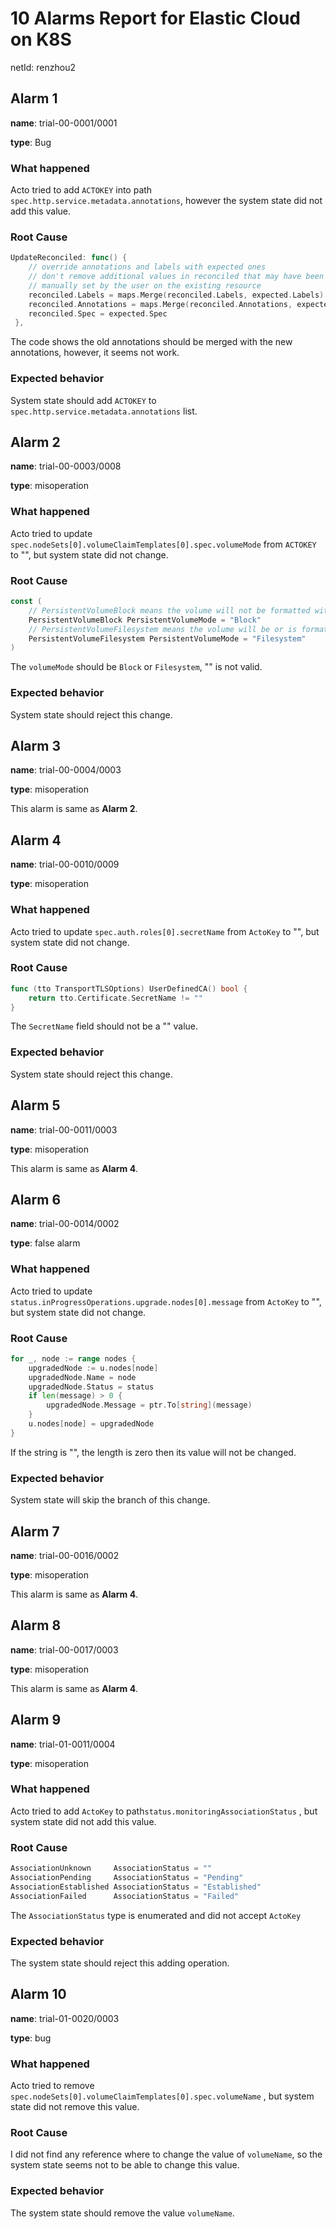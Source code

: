 # 10 Alarms Report for Elastic Cloud on K8S

netId: renzhou2

## Alarm 1

**name**: trial-00-0001/0001

**type**: Bug

### What happened
Acto tried to add `ACTOKEY` into path `spec.http.service.metadata.annotations`, however the system state did not add this value.


### Root Cause
```go
UpdateReconciled: func() {
    // override annotations and labels with expected ones
    // don't remove additional values in reconciled that may have been defaulted or
    // manually set by the user on the existing resource
    reconciled.Labels = maps.Merge(reconciled.Labels, expected.Labels)
    reconciled.Annotations = maps.Merge(reconciled.Annotations, expected.Annotations)
    reconciled.Spec = expected.Spec
 },
```

The code shows the old annotations should be merged with the new annotations, however, it seems not work.

### Expected behavior
System state should add `ACTOKEY` to `spec.http.service.metadata.annotations` list.

## Alarm 2

**name**: trial-00-0003/0008

**type**: misoperation

### What happened

Acto tried to update `spec.nodeSets[0].volumeClaimTemplates[0].spec.volumeMode` from `ACTOKEY` to "", but system state did not change.


### Root Cause

```go
const (
	// PersistentVolumeBlock means the volume will not be formatted with a filesystem and will remain a raw block device.
	PersistentVolumeBlock PersistentVolumeMode = "Block"
	// PersistentVolumeFilesystem means the volume will be or is formatted with a filesystem.
	PersistentVolumeFilesystem PersistentVolumeMode = "Filesystem"
)
```

The `volumeMode` should be `Block` or `Filesystem`, "" is not valid.

### Expected behavior

System state should reject this change.

## Alarm 3

**name**: trial-00-0004/0003

**type**: misoperation

This alarm is same as **Alarm 2**.

## Alarm 4

**name**: trial-00-0010/0009

**type**: misoperation

### What happened

Acto tried to update `spec.auth.roles[0].secretName` from `ActoKey` to "", but system state did not change.


### Root Cause

```go
func (tto TransportTLSOptions) UserDefinedCA() bool {
	return tto.Certificate.SecretName != ""
}
```

The `SecretName` field should not be a "" value.

### Expected behavior

System state should reject this change.

## Alarm 5

**name**: trial-00-0011/0003

**type**: misoperation

This alarm is same as **Alarm 4**.

## Alarm 6

**name**: trial-00-0014/0002

**type**: false alarm

### What happened

Acto tried to update `status.inProgressOperations.upgrade.nodes[0].message` from `ActoKey` to "", but system state did not change.

### Root Cause

```go
for _, node := range nodes {
    upgradedNode := u.nodes[node]
    upgradedNode.Name = node
    upgradedNode.Status = status
    if len(message) > 0 {
        upgradedNode.Message = ptr.To[string](message)
    }
    u.nodes[node] = upgradedNode
}
```

If the string is "", the length is zero then its value will not be changed. 

### Expected behavior

System state will skip the branch of this change.

## Alarm 7

**name**: trial-00-0016/0002

**type**: misoperation

This alarm is same as **Alarm 4**.

## Alarm 8

**name**: trial-00-0017/0003

**type**: misoperation

This alarm is same as **Alarm 4**.

## Alarm 9

**name**: trial-01-0011/0004

**type**: misoperation

### What happened

Acto tried to add `ActoKey` to path`status.monitoringAssociationStatus` , but system state did not add this value.

### Root Cause

```go
AssociationUnknown     AssociationStatus = ""
AssociationPending     AssociationStatus = "Pending"
AssociationEstablished AssociationStatus = "Established"
AssociationFailed      AssociationStatus = "Failed"
```

The `AssociationStatus` type is enumerated and did not accept `ActoKey`

### Expected behavior

The system state should reject this adding operation.

## Alarm 10

**name**: trial-01-0020/0003

**type**: bug

### What happened

Acto tried to remove `spec.nodeSets[0].volumeClaimTemplates[0].spec.volumeName` , but system state did not remove this value.

### Root Cause

I did not find any reference where to change the value of `volumeName`, so the system state seems not to be able to change this value.

### Expected behavior

The system state should remove the value `volumeName`.
